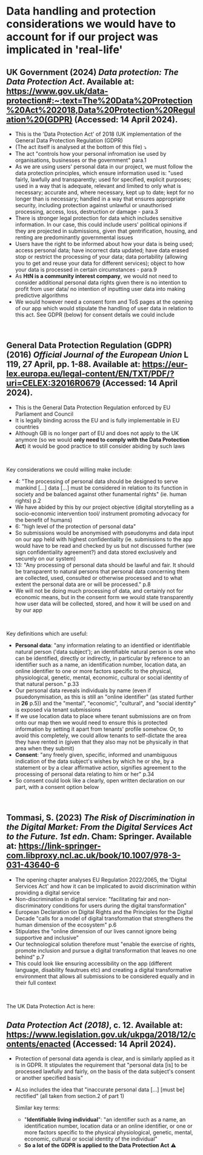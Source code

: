  # Data handling and protection considerations we would have to account for if our project was implicated in 'real-life'

 ## UK Government (2024) *Data protection: The Data Protection Act*. Available at: https://www.gov.uk/data-protection#:~:text=The%20Data%20Protection%20Act%202018,Data%20Protection%20Regulation%20(GDPR) (Accessed: 14 April 2024).
- This is the 'Data Protection Act' of 2018 (UK implementation of the General Data Protection Regulation (GDPR)
- (The act itself is analysed at the bottom of this file) :arrow_heading_down:
- The act "controls how your personal infromation ise used by organisations, businesses or the government" para.1
- As we are using users' personal data in our project, we must follow the data protection principles, which ensure information used is: "used fairly, lawfully and transparently; used for specified, explicit purposes; used in a way that is adequate, relevant and limited to only what is necessary; accurate and, where necessary, kept up to date; kept for no longer than is necessary; handled in a way that ensures appropriate security, including protection against unlawful or unauthorised processing, access, loss, destruction or damage - para.3
- There is stronger legal protection for data which includes sensitive information. In our case, this could include users' political opinions if they are projected in submissions, given that gentrification, housing, and renting are predominantly governmental issues
- Users have the right to be informed about how your data is being used; access personal data; have incorrect data updated; have data erased
stop or restrict the processing of your data; data portability (allowing you to get and reuse your data for different services); object to how your data is processed in certain circumstances - para.9
- As **HtN is a community interest company**, we would not need to consider additional personal data rights given there is no intention to profit from user data/ no intention of inputting user data into making predictive algorithms
- We would however need a consent form and ToS pages at the opening of our app which would stipulate the handling of user data in relation to this act. See GDPR (below) for consent details we could include
<br>
  
  ## General Data Protection Regulation (GDPR) (2016) *Official Journal of the European Union* L 119, 27 April, pp. 1-88. Available at: https://eur-lex.europa.eu/legal-content/EN/TXT/PDF/?uri=CELEX:32016R0679 (Accessed: 14 April 2024).
- This is the General Data Protection Regulation enforced by EU Parliament and Council
- It is legally binding across the EU and is fully implementable in EU countries
- Although GB is no longer part of EU and does not apply to the UK anymore (so we would **only need to comply with the Data Protection Act**) it would be good practice to still consider abiding by such laws
<br>

  Key considerations we could willing make include:
  - 4: "The processing of personal data should be designed to serve mankind [...] data [...] must be considered in relation to its function in society and be balanced against other funamental rights" (ie. human rights) p.2
  - We have abided by this by our project objective (digital storytelling as a socio-economic intervention tool/ instrument promoting advocacy for the benefit of humans)
  - 6: "high level of the protection of personal data"
  - So submissions would be anonymised with pseudonyms and data input on our app held with highest confidentiality (ie. submissions to the app would have to be read and checked by us but not discussed further (we sign confidentiality agreement?) and data stored exclusively and securely on our system)
  - 13: "Any processing of personal data should be lawful and fair. It should be transparent to natural persons that personal data concerning them are collected, used, consulted or otherwise processed and to what extent the personal data are or will be processed." p.8
  - We will not be doing much processing of data, and certainly not for economic means, but in the consent form we would state transparently how user data will be collected, stored, and how it will be used on and by our app
  <br>
  
 Key definitions which are useful:
- **Personal data**: "any information relating to an identified or identifiable natural person ('data subject'); an identifiable natural person is one who can be identified, directly or indirectly, in particular by reference to an identifier such as a name, an identification number, location data, an online identifier to one or more factors specific to the physical, physiological, genetic, mental, economic, cultural or social identity of that natural person." p.33
- Our personal data reveals individuals by name (even if psuedonymisation, as this is still an "online identifier" (as stated further in **26** p.5)) and the "mental", "economic", "cultural", and "social identity" is exposed via tenant submissions
- If we use location data to place where tenant submissions are on from onto our map then we would need to ensure this is protected information by setting it apart from tenants' profile somehow. Or, to avoid this completely, we could allow tenants to self-dictate the area they have rented in (given that they also may not be physically in that area when they submit)
- **Consent**: "any freely given, specific, informed and unambiguous indication of the data subject's wishes by which he or she, by a statement or by a clear affirmative action, signifies agreement to the processing of personal data relating to him or her" p.34
- So consent could look like a clearly, open written declaration on our part, with a consent option below
<br>

## Tommasi, S. (2023) *The Risk of Discrimination in the Digital Market: From the Digital Services Act to the Future. 1st edn*. Cham: Springer. Available at: https://link-springer-com.libproxy.ncl.ac.uk/book/10.1007/978-3-031-43640-6
- The opening chapter analyses EU Regulation 2022/2065, the 'Digital Services Act' and how it can be implicated to avoid discrimination within providing a digital service
-  Non-discrimination in digital service: "facilitating fair and non-discriminatory conditions for users during the digital transformation"
- European Declaration on Digital Rights and the Principles for the Digital Decade "calls for a model of digital transformation that strengthens the human dimension of the ecosystem" p.6
- Stipulates the "online dimension of our lives cannot ignore being supportive and inclusive"
- Our technological solution therefore must "enable the exercise of rights, promote inclusion and pursue a digital transformation that leaves no one behind" p.7
- This could look like ensuring accessibility on the app (different language, disability feautrues etc) and creating a digital transformative environment that allows all submissions to be considered equally and in their full context
<br>

The UK Data Protection Act is here:
## *Data Protection Act (2018)*, c. 12. Available at: https://www.legislation.gov.uk/ukpga/2018/12/contents/enacted (Accessed: 14 April 2024).
- Protection of personal data agenda is clear, and is similarly applied as it is in GDPR. It stipulates the requirement that "personal data [is] to be  processed lawfully and fairly, on the basis of the data subject's consent or another specified basis"
- ALso includes the idea that "inaccurate personal data [...] [must be] rectified" (all taken from section.2 of part 1)
  <br>
  
  Similar key terms:
  - "**Identifiable living individual**": "an identifier such as a name, an identification number, location data or an online identifier, or one or more factors specific to the physical physiological, genetic, mental, economic, cultural or social identity of the individual"
  - **So a lot of the GDPR is applied to the Data Protection Act** :warning:
  
